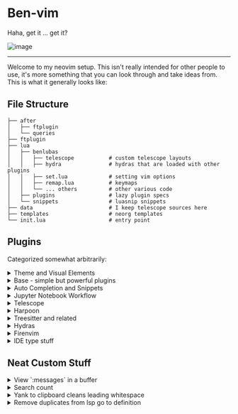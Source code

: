 # Ben-vim

Haha, get it ... get it?

![image](https://github.com/benlubas/.dotfiles/assets/56943754/65060852-7dac-411b-b32f-268ddb14edeb)

---

Welcome to my neovim setup. This isn't really intended for other people to use, it's more something
that you can look through and take ideas from. This is what it generally looks like:

## File Structure

```
├── after
│   ├── ftplugin
│   └── queries
├── ftplugin
├── lua
│   ├── benlubas
│   │   ├── telescope           # custom telescope layouts
│   │   ├── hydra               # hydras that are loaded with other plugins
│   │   ├── set.lua             # setting vim options
│   │   ├── remap.lua           # keymaps
│   │   └── ... others          # other various code
│   ├── plugins                 # lazy plugin specs
│   └── snippets                # luasnip snippets
├── data                        # I keep telescope sources here
├── templates                   # neorg templates
└── init.lua                    # entry point
```

## Plugins

Categorized somewhat arbitrarily:

<details>
  <summary>Theme and Visual Elements</summary>

No borders on floating windows unless they need a title, Molten floats are the exception

- [bluz71/vim-moonfly-colors](https://github.com/bluz71/vim-moonfly-colors)
  - I've customized a lot of plugin highlights myself
  - I also use this theme in my terminal, and tmux bar
- [MunifTanjim/nougat.nvim](https://github.com/MunifTanjim/nougat.nvim)
  - status line (fixed to the bottom) I don't use a window or tab line
- [luukvbaal/statuscol.nvim](https://github.com/luukvbaal/statuscol.nvim)
  - easy status column customization
- [kevinhwang91/nvim-ufo](https://github.com/kevinhwang91/nvim-ufo)
- [lukas-reineke/headlines.nvim](https://github.com/lukas-reineke/headlines.nvim)
- [lukas-reineke/indent-blankline.nvim](https://github.com/lukas-reineke/indent-blankline.nvim)
- [benlubas/neoscroll.nvim](https://github.com/benlubas/neoscroll.nvim)
  - my own fork that adds time scaling and an on/off switch that I use in bigfile
- [folke/which-key.nvim](https://github.com/folke/which-key.nvim)
- [folke/todo-comments.nvim](https://github.com/folke/todo-comments.nvim)

I have a [noice](https://github.com/folke/noice.nvim) config in here too, but I don't currently use
it. It's caused too many problems and I'm not able to configure it quite the way that I want to, but
I'm definitely keeping my eye on it.

</details>

<details>
  <summary>Base - simple but powerful plugins</summary>

  ![image](https://github.com/benlubas/.dotfiles/assets/56943754/50e0a7de-f1cb-4061-b129-ccfc4167f8fb)

- [kylechui/nvim-surround](https://github.com/kylechui/nvim-surround)
  - Custom surround for markdown links
- [numToStr/Comment.nvim](https://github.com/numToStr/Comment.nvim)
- [benlubas/auto-save.nvim](https://github.com/benlubas/auto-save.nvim)
- [mbbill/undotree](https://github.com/mbbill/undotree)
- [LunarVim/bigfile.nvim](https://github.com/LunarVim/bigfile.nvim)
  - with custom config to disable neoscroll
- [max397574/better-escape.nvim](https://github.com/max397574/better-escape.nvim)
- [benlubas/wrapping-paper.nvim](https://github.com/benlubas/wrapping-paper.nvim)
- [ruifm/gitlinker.nvim](https://github.com/ruifm/gitlinker.nvim)
- [lewis6991/gitsigns.nvim](https://github.com/lewis6991/gitsigns.nvim)
- [stevearc/oil.nvim](https://github.com/stevearc/oil.nvim) "simple plugins"
</details>

<details>
  <summary>Auto Completion and Snippets</summary>

![image](https://github.com/benlubas/.dotfiles/assets/56943754/08d780d5-27aa-4e2d-87fe-5c2af10c8d97)

- [benlubas/nvim-cmp](https://github.com/benlubas/nvim-cmp)
  - I use my own fork of nvim-cmp that adds two features:
    - Select-nth item; used for mapping `<A-n>` to select the `nth` item in the completion menu.
    - Numbering the options; aid for the `<A-n>` keybinds
  - There's a branch called `up_to_date` that I sync with upstream every few months if you'd like to
    use this feature as well, and [here's](https://github.com/hrsh7th/nvim-cmp/pull/1491) the PR to
    add this functionality to cmp.
- [L3MON4D3/LuaSnip](https://github.com/L3MON4D3/LuaSnip)
  - custom snippets in [lua/snippets/](./lua/snippets/), there are a lot of react test library
    snippets and some other random ones
- [windwp/nvim-autopairs](https://github.com/windwp/nvim-autopairs)

Completion sources:

- [hrsh7th/cmp-buffer](https://github.com/hrsh7th/cmp-buffer)
- [hrsh7th/cmp-nvim-lsp](https://github.com/hrsh7th/cmp-nvim-lsp)
- [hrsh7th/cmp-path](https://github.com/hrsh7th/cmp-path)
- [petertriho/cmp-git](https://github.com/petertriho/cmp-git)

</details>

<details>
  <summary>Jupyter Notebook Workflow</summary>

- [GCBallesteros/jupytext.nvim](https://github.com/GCBallesteros/jupytext.nvim)
- [benlubas/molten-nvim](https://github.com/benlubas/molten-nvim)
  - this plugin is amazing btw. go check it out
- [3rd/image.nvim](https://github.com/3rd/image.nvim)
- [quarto-dev/quarto-nvim](https://github.com/quarto-dev/quarto-nvim)
- [jmbuhr/otter.nvim](https://github.com/jmbuhr/otter.nvim)

This setup is documented in the molten-nvim
[docs](https://github.com/benlubas/molten-nvim/blob/main/docs/Notebook-Setup.md) and lets me:

- open `.ipynb` files like normal, they're displayed as plaintext, outputs are loaded automatically
  and shown, including images
- run code cell by cell, and view and interact with output in editor (again including images)
- easily add new cells, delete them, move them around
- `:w` to save to `.ipynb` format with output chunks saved as well

</details>

<details>
  <summary>Telescope</summary>

All of my telescope pickers make use of
[telescope.nvim#2572](https://github.com/nvim-telescope/telescope.nvim/pull/2572), opting for custom
layouts using [MunifTanjim/nui.nvim](https://github.com/MunifTanjim/nui.nvim) instead of using
builtin telescope themes. Layouts are located at
[/lua/benlubas/telescope/layouts](./lua/benlubas/telescope/layouts).

- **default**: the default layout that's used for all of my file pickers
  ![image](https://github.com/benlubas/.dotfiles/assets/56943754/19e4d5e2-e6db-4f40-85ae-6d66fb3f75cf)

- **ivy**: a custom ivy-like layout that sits at the bottom of the screen. Used for tmux-sessionizer
  ![image](https://github.com/benlubas/.dotfiles/assets/56943754/c2cc6a17-8cfc-4425-bf13-03cad034363f)

- **spelling**: a tiny little window used for spelling suggestions, positioned to match the start of
  the word so that spelling suggestions line up as if you were seeing completion menu suggestions  
  ![image](https://github.com/benlubas/.dotfiles/assets/56943754/3e5c60b3-c980-4fcf-97c0-f2c623890093)

I have mapping for all the normal ones, like project files, current buf fuzzy find, etc. I have
custom pickers (located here [/lua/benlubas/telescope/](./lua/benlubas/telescope/)) for:

- Importing Harpoon marks that were used on other branches
- Switching between workspaces with tmux and tmux-sessionizer (a bash script that's also in these
  dotfiles)

I also have a custom action that lets me harpoon a file from the telescope results page with `<c-s>`

</details>

<details>
  <summary>Harpoon</summary>

![image](https://github.com/benlubas/.dotfiles/assets/56943754/a812e251-b18e-4559-b5d5-3b1940b786e9)

I use a fork that enables some better highlights, and git branch caching, as I use git branch
specific keys, and fetching them on an M2 Mac is slow enough to be noticeable.

- [benlubas/harpoon](https://github.com/benlubas/harpoon)

Integrations:

- [custom picker in telescope for importing marks from other branches](./lua/benlubas/telescope/harpoon.lua)
- [custom telescope action to mark files](./lua/benlubas/telescope/harpoon.lua)
- [custom keybind in oil to mark files](./lua/plugins/oil.lua)

I'll switch to harpoon 2 when it's more feature complete

</details>

<details>
  <summary>Treesitter and related</summary>

- [nvim-treesitter/nvim-treesitter-textobjects](https://github.com/nvim-treesitter/nvim-treesitter-textobjects)
  - I make heavy use of these in my notebook workflow, and just in general this plugin is awesome
- [JoosepAlviste/nvim-ts-context-commentstring](https://github.com/JoosepAlviste/nvim-ts-context-commentstring)
- [Wansmer/treesj](https://github.com/Wansmer/treesj)
- [windwp/nvim-ts-autotag](https://github.com/windwp/nvim-ts-autotag)
- [benlubas/nvim-treesitter-context](https://github.com/benlubas/nvim-treesitter-context)
  - Fork that hackily adds back the collapsing context nodes into one line. It doesn't have syntax
    highlighting b/c that is a lot of work, and I want to keep this as compatible as possible with
    upstream (even though it would not get accepted in it's current state)
- [chrisgrieser/nvim-various-textobjs](https://github.com/chrisgrieser/nvim-various-textobjs)
  - I use this for the `subword` text object. This is a must have

</details>

<details>
  <summary>Hydras</summary>

I have a few hydras:

- Telescope `<leader>f` just a fancy way to go my telescope binds
- Options `<leader><leader>o` easily change common options
- Windows `<C-w>` easily repeat window navigation, movement, resize actions
- Quarto Navigator `<localleader>j` quickly move around markdown notebooks and run code

![image](https://github.com/benlubas/.dotfiles/assets/56943754/fbcc6aab-ccf4-4620-a506-38e8da5798ba)

</details>

<details>
  <summary>Firenvim</summary>

I have configuration for [firenvim](https://github.com/glacambre/firenvim), which makes it easier to
edit markdown for web fields. These slightly altered settings are also used for editing prs and
issues with `gh`

</details>

<details>
  <summary>IDE type stuff</summary>
  
- [mfussenegger/nvim-dap](https://github.com/mfussenegger/nvim-dap)
- [rcarriga/nvim-dap-ui](https://github.com/rcarriga/nvim-dap-ui)
- [nvim-neotest/neotest](https://github.com/nvim-neotest/neotest)

This stuff is great when I use it

Best dap configuration option:

```lua
vim.fn.sign_define("DapBreakpoint", { text = "ඞ", texthl = "DapBreakpoint", numhl = "DapBreakpoint" })
```

</details>

## Neat Custom Stuff

<details>
  <summary>View `:messages` in a buffer</summary>

You can view the output of `:messages` in a floating buffer with `M` or `:M`. The function that does this
is exposed as `:lua B()` and you can use it like `:lua B("highlight")` to see the output of the
highlight command in a buffer (doesn't support highlighting though, ironically)

</details>

<details>
  <summary>Search count</summary>
  
![image](https://github.com/benlubas/.dotfiles/assets/56943754/6f129f41-c851-42be-bcc8-01643adea021)

I have an in house solution for the search count problem. By default, `/` to search will only show
`[n/99]` items. This is a royal pain for when I just want to count the number of times something
shows up in a file, so I have written [this](./lua/benlubas/search_count.lua). I put the search
count in my status line when there's an active search.

</details>

<details>
  <summary>Yank to clipboard cleans leading whitespace</summary>

I can't think of the last time I've wanted to copy code to my clipboard and preserve the leading
whitespace. So I wrote a function that removes it. [code](./lua/benlubas/smart_copy.lua) and
[usage](./lua/benlubas/autocommands.lua)

</details>

<details>
  <summary>Remove duplicates from lsp go to definition</summary>

I use a custom go to definition [handler](./lua/benlubas/lsp_handlers.lua) from @ seblj which
removes results that are on the same line as each other (luals does this a lot).

</details>
